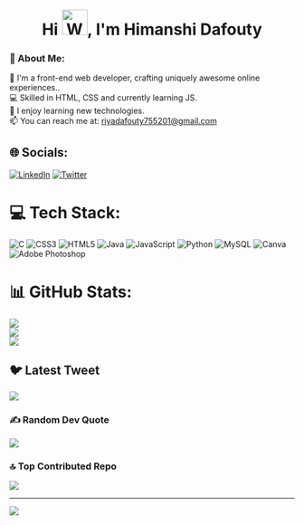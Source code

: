 <h1 align="center">Hi <img src="https://raw.githubusercontent.com/nixin72/nixin72/master/wave.gif" 
         alt="Waving hand animated gif"
         height="45"
         width="45" />, I'm Himanshi Dafouty</h1>
<h5 align="center">

### 💫 About Me:
🔭 I'm a front-end web developer, crafting uniquely awesome online experiences..<br>💻 Skilled in HTML, CSS and currently learning JS.<br>🌱 I enjoy learning new technologies.<br>📫 You can reach me at: riyadafouty755201@gmail.com 


## 🌐 Socials:
[![LinkedIn](https://img.shields.io/badge/LinkedIn-%230077B5.svg?logo=linkedin&logoColor=white)](https://www.linkedin.com/in/himanshi-dafouty-b51936230/) [![Twitter](https://img.shields.io/badge/Twitter-%231DA1F2.svg?logo=Twitter&logoColor=white)](https://twitter.com/RiDafouty) 

# 💻 Tech Stack:
![C](https://img.shields.io/badge/c-%2300599C.svg?style=for-the-badge&logo=c&logoColor=white) ![CSS3](https://img.shields.io/badge/css3-%231572B6.svg?style=for-the-badge&logo=css3&logoColor=white) ![HTML5](https://img.shields.io/badge/html5-%23E34F26.svg?style=for-the-badge&logo=html5&logoColor=white) ![Java](https://img.shields.io/badge/java-%23ED8B00.svg?style=for-the-badge&logo=java&logoColor=white) ![JavaScript](https://img.shields.io/badge/javascript-%23323330.svg?style=for-the-badge&logo=javascript&logoColor=%23F7DF1E) ![Python](https://img.shields.io/badge/python-3670A0?style=for-the-badge&logo=python&logoColor=ffdd54) ![MySQL](https://img.shields.io/badge/mysql-%2300f.svg?style=for-the-badge&logo=mysql&logoColor=white) ![Canva](https://img.shields.io/badge/Canva-%2300C4CC.svg?style=for-the-badge&logo=Canva&logoColor=white) ![Adobe Photoshop](https://img.shields.io/badge/adobephotoshop-%2331A8FF.svg?style=for-the-badge&logo=adobephotoshop&logoColor=white)
# 📊 GitHub Stats:
![](https://github-readme-stats.vercel.app/api?username=HimanshiDafouty&theme=dark&hide_border=false&include_all_commits=false&count_private=false)<br/>
![](https://github-readme-streak-stats.herokuapp.com/?user=HimanshiDafouty&theme=dark&hide_border=false)<br/>
![](https://github-readme-stats.vercel.app/api/top-langs/?username=HimanshiDafouty&theme=dark&hide_border=false&include_all_commits=false&count_private=false&layout=compact)

## 🐦 Latest Tweet
[![](https://gtce.itsvg.in/api?username=https://twitter.com/RiDafouty)](https://github.com/VishwaGauravIn/github-twitter-card-embed)

### ✍️ Random Dev Quote
![](https://quotes-github-readme.vercel.app/api?type=horizontal&theme=radical)

### 🔝 Top Contributed Repo
![](https://github-contributor-stats.vercel.app/api?username=HimanshiDafouty&limit=5&theme=dark&combine_all_yearly_contributions=true)

---
[![](https://visitcount.itsvg.in/api?id=HimanshiDafouty&icon=0&color=0)](https://visitcount.itsvg.in)


